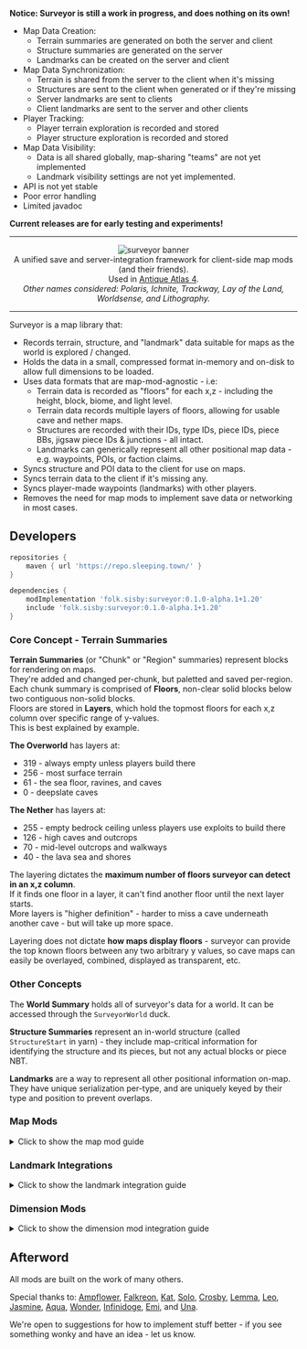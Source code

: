<!--suppress HtmlDeprecatedTag, XmlDeprecatedElement -->

**Notice: Surveyor is still a work in progress, and does nothing on its own!**

* Map Data Creation:
  * Terrain summaries are generated on both the server and client
  * Structure summaries are generated on the server
  * Landmarks can be created on the server and client
* Map Data Synchronization:
  * Terrain is shared from the server to the client when it's missing
  * Structures are sent to the client when generated or if they're missing
  * Server landmarks are sent to clients
  * Client landmarks are sent to the server and other clients
* Player Tracking:
  * Player terrain exploration is recorded and stored
  * Player structure exploration is recorded and stored
* Map Data Visibility:
  * Data is all shared globally, map-sharing "teams" are not yet implemented
  * Landmark visibility settings are not yet implemented.
* API is not yet stable
* Poor error handling
* Limited javadoc

**Current releases are for early testing and experiments!**

---

<center>
<img alt="surveyor banner" src="https://github.com/sisby-folk/surveyor/assets/55819817/566e0dbd-19ee-4c54-a506-b5a55f24e41d"><br/>
A unified save and server-integration framework for client-side map mods (and their friends).<br/>
Used in <a href="https://modrinth.com/mod/antique-atlas-4">Antique Atlas 4</a>.<br/>
<!-- Requires <a href="https://modrinth.com/mod/connector">Connector</a> and <a href="https://modrinth.com/mod/forgified-fabric-api">FFAPI</a> on forge.<br/> -->
<i>Other names considered: Polaris, Ichnite, Trackway, Lay of the Land, Worldsense, and Lithography.</i>
</center>

---

Surveyor is a map library that:
* Records terrain, structure, and "landmark" data suitable for maps as the world is explored / changed.
* Holds the data in a small, compressed format in-memory and on-disk to allow full dimensions to be loaded.
* Uses data formats that are map-mod-agnostic - i.e:
  * Terrain data is recorded as "floors" for each x,z - including the height, block, biome, and light level.
  * Terrain data records multiple layers of floors, allowing for usable cave and nether maps.
  * Structures are recorded with their IDs, type IDs, piece IDs, piece BBs, jigsaw piece IDs & junctions - all intact.
  * Landmarks can generically represent all other positional map data - e.g. waypoints, POIs, or faction claims.
* Syncs structure and POI data to the client for use on maps.
* Syncs terrain data to the client if it's missing any.
* Syncs player-made waypoints (landmarks) with other players.
* Removes the need for map mods to implement save data or networking in most cases.

## Developers

```groovy
repositories {
    maven { url 'https://repo.sleeping.town/' }
}

dependencies {
    modImplementation 'folk.sisby:surveyor:0.1.0-alpha.1+1.20'
    include 'folk.sisby:surveyor:0.1.0-alpha.1+1.20'
}
```

### Core Concept - Terrain Summaries

**Terrain Summaries** (or "Chunk" or "Region" summaries) represent blocks for rendering on maps.<br/>
They're added and changed per-chunk, but paletted and saved per-region.<br/>
Each chunk summary is comprised of **Floors**, non-clear solid blocks below two contiguous non-solid blocks.<br/>
Floors are stored in **Layers**, which hold the topmost floors for each x,z column over specific range of y-values.<br/>
This is best explained by example.

**The Overworld** has layers at:
- 319 - always empty unless players build there
- 256 - most surface terrain
- 61 - the sea floor, ravines, and caves
- 0 - deepslate caves

**The Nether** has layers at:
* 255 - empty bedrock ceiling unless players use exploits to build there
* 126 - high caves and outcrops
* 70 - mid-level outcrops and walkways
* 40 - the lava sea and shores

The layering dictates the **maximum number of floors surveyor can detect in an x,z column**.<br/>
If it finds one floor in a layer, it can't find another floor until the next layer starts.<br/>
More layers is "higher definition" - harder to miss a cave underneath another cave - but will take up more space.

Layering does not dictate **how maps display floors** - surveyor can provide the top known floors between any two arbitrary y values, so cave maps can easily be overlayed, combined, displayed as transparent, etc.

### Other Concepts

The **World Summary** holds all of surveyor's data for a world. It can be accessed through the `SurveyorWorld` duck.

**Structure Summaries** represent an in-world structure (called `StructureStart` in yarn) - they include map-critical information for identifying the structure and its pieces, but not any actual blocks or piece NBT. 

**Landmarks** are a way to represent all other positional information on-map. They have unique serialization per-type, and are uniquely keyed by their type and position to prevent overlaps.

### Map Mods

<details>
<summary>Click to show the map mod guide</summary>

Quick reminder that surveyor should **replace your existing world scanning logic**<br/>
You should never need to look at the currently loaded chunks - Otherwise, let us know and we'll try extend surveyor!

#### Initial Setup

Tune into loading via `SurveyorEvents.Register.clientWorldLoad` - this will trigger as soon as the client world has access to surveyor data. Keep in mind that the **client player may not exist yet**.

You can call `WorldSummary.terrain().keySet()` to get all summarized chunk positions - feel free to add these to a queue or deque to render later.

#### Terrain Rendering

To process a chunk, first get the summary using `WorldTerrainSummary.get(ChunkPos)`.<br/>
Remember you can always get the world summary from using `SurveyorWorld` if you're processing on world tick.<br/>
Then, crunch the result into floors using `ChunkSummary.toSingleLayer()` which outputs usable int arrays:
* **depths[256]** - The distance of the floor below your specified world height. so y = worldHeight - depth.
  * Will be **-1** when no floor exists on the layer - either because there's no solid blocks, or no walkspace.
  * When the depth is **-1**, all other array values at that index are meaningless and may be invalid.
* **blocks[256]** - The floor block. Indexed per-region via `WorldTerrainSummary.getBlockPalette(ChunkPos)`.
* **biomes[256]** - The floor biome. Indexed per-region via `WorldTerrainSummary.getBiomePalette(ChunkPos)`.
* **lightLevels[256]** - The block light level directly above the floor (i.e the block light for its top face). 0-15.
* **waterDepths[256]** - How deep the contiguous water above the floor is.
  * All other liquid surfaces are considered floors, but water is special-cased.
  * The sea floor (e.g. sand) is recorded, and this depth value indicates the water surface instead.
  * This allows maps to show water depth shading, but also hide water completely if desired.

For all these arrays, the index is (x * 16 + z), where x and z are relative to the chunk.

Using this data, render usable data for your map (color buffers, images, etc) and hold onto them per-world.<br/>
You may be rendering hundreds of thousands of chunks here - this is the hot loop, that's why it's all ugly int arrays.

#### Structure Rendering

Structures can be retrieved using `WorldStructureSummary.values()` - these come in a `StructureSummary` format, which clearly defines identifiers for structures and pieces, along with piece bounding boxes, but no further data.

These can be used to create automatic waypoints for structures, draw abstract versions of them to the map by ID, etc.

#### Landmark Rendering & Management

Landmarks can be retrieved using `WorldLandmarks.getAll(LandmarkType)`, `WorldLandmarks.getAll(Class<?>)`, or `WorldLandmarks.keySet()` and `WorldLandmarks.get(LandmarkType, BlockPos)`.

Landmarks can be most simply represented as a point on the map. They may include a dye color (for vanilla banner style rendering) as well as some name text for labels or tooltips.

Landmarks can also include a texture identifier, which may or may not exist on your client, depending on how it was made.

To add a custom waypoint landmark, just construct a `SimplePointLandmark` owned by the client player, and add it using `WorldLandmarks.put(Landmark)`. This will save to disk and send a copy to the server.

#### Live Updates

You should also tune into the `ChunkAdded`, `StructureAdded`, `LandmarkAdded`, and `LandmarkRemoved` events, which will fire whenever the world summary changes. Ensure that your handler for `ChunkAdded` is non-blocking (reuse the queue).

#### Examples

An implementation of a surveyor map mod (with advanced terrain rendering) can be found in [Antique Atlas](https://github.com/sisby-folk/antique-atlas/blob/1.20/src/main/java/folk/sisby/antique_atlas/WorldTiles.java).

A minecraftless vanilla-map-like implementation that reads surveyor's NBT save files directly is [SurveyorSurveyor](https://github.com/HestiMae/surveyor-surveyor/blob/main/src/main/java/garden/hestia/surveyor_surveyor/SurveyorSurveyor.java).

</details>

### Landmark Integrations

<details>
<summary>Click to show the landmark integration guide</summary>

Landmark types can be registered via the registry in `Landmarks`.<br/>
This allows you to set and serialize custom data relevant to your landmark.<br/>
Your landmark can usually be a record - see `NetherPortalLandmark` for a very brief example.

To make new data accessible to map mods, declare a new interface to access it from, so it can be applied to more than one type.

To add a landmark (custom or builtin), just use `WorldLandmarks.put(Landmark)`. This works fine on either side - feel free to add a landmark on the server to send it to the client.

Right now, both the server and client need a landmark type registered to use it, but we'll be adding a fallback system in future.

</details>

### Dimension Mods

<details>
<summary>Click to show the dimension mod integration guide</summary>

Chunk summaries are currently layered based on the dimension via a few basic heuristics on world height, ceiling and sky presence, etc - as well as a few hardcoded layer additions for the nether.

In future, we'll expose an API to allow dimension mods to specify the layers to generate chunk summaries with.

</details>

## Afterword

All mods are built on the work of many others.

Special thanks to: [Ampflower](https://github.com/Ampflower), [Falkreon](https://github.com/falkreon), [Kat](https://git.sleeping.town/Kat), [Solo](https://github.com/solonovamax), [Crosby](https://github.com/RacoonDog), [Lemma](https://github.com/LemmaEOF), [Leo](https://github.com/leo60228), [Jasmine](https://github.com/jaskarth), [Aqua](https://github.com/Aquaeyes), [Wonder](https://git.sleeping.town/wonder), [Infinidoge](https://github.com/Infinidoge), [Emi](https://github.com/emilyploszaj), and [Una](https://github.com/unascribed).

We're open to suggestions for how to implement stuff better - if you see something wonky and have an idea - let us know.
